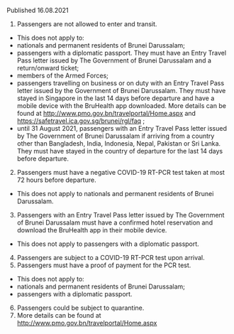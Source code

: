 Published 16.08.2021 
1. Passengers are not allowed to enter and transit.
- This does not apply to:
- nationals and permanent residents of Brunei Darussalam;
- passengers with a diplomatic passport. They must have an Entry Travel Pass letter issued by The Government of Brunei Darussalam and a return/onward ticket;
- members of the Armed Forces;
- passengers travelling on business or on duty with an Entry Travel Pass letter issued by the Government of Brunei Darussalam. They must have stayed in Singapore in the last 14 days before departure and have a mobile device with the BruHealth app downloaded. More details can be found at <a href="http://www.pmo.gov.bn/travelportal/Home.aspx">http://www.pmo.gov.bn/travelportal/Home.aspx</a> and <a href="https://safetravel.ica.gov.sg/brunei/rgl/faq">https://safetravel.ica.gov.sg/brunei/rgl/faq</a> ;
- until 31 August 2021, passengers with an Entry Travel Pass letter issued by The Government of Brunei Darussalam if arriving from a country other than Bangladesh, India, Indonesia, Nepal, Pakistan or Sri Lanka. They must have stayed in the country of departure for the last 14 days before departure.
2. Passengers must have a negative COVID-19 RT-PCR test taken at most 72 hours before departure.
- This does not apply to nationals and permanent residents of Brunei Darussalam.
3. Passengers with an Entry Travel Pass letter issued by The Government of Brunei Darussalam must have a confirmed hotel reservation and download the BruHealth app in their mobile device.
- This does not apply to passengers with a diplomatic passport.
4. Passengers are subject to a COVID-19 RT-PCR test upon arrival.
5. Passengers must have a proof of payment for the PCR test.
- This does not apply to:
- nationals and permanent residents of Brunei Darussalam;
- passengers with a diplomatic passport.
6. Passengers could be subject to quarantine.
7. More details can be found at <a href="http://www.pmo.gov.bn/travelportal/Home.aspx">http://www.pmo.gov.bn/travelportal/Home.aspx</a> 

